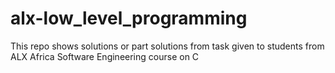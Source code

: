 # alx-low_level_programming

This repo shows solutions or part solutions from task given to students from ALX Africa Software Engineering course on C
